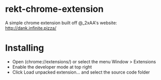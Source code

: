 # rekt-chrome-extension
A simple chrome extension built off @_2xAA's website: http://dank.infinite.pizza/

<h1>Installing</h1>
<ul>
  <li>
    Open (chrome://extensions/) or select the menu Window > Extensions
  </li>
  <li>
    Enable the developer mode at top right
  </li>
  <li>
    Click Load unpacked extension... and select the source code folder
  </li>
</ul>
